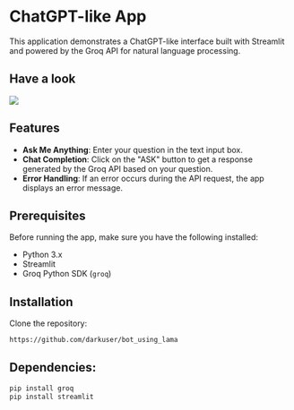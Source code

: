 # ChatGPT-like App 

This application demonstrates a ChatGPT-like interface built with Streamlit and powered by the Groq API for natural language processing.

## Have a look
<img src="[https://github.com/darkuser21/bot_using_lama/blob/main/chatGPT.png]">


## Features

- **Ask Me Anything**: Enter your question in the text input box.
- **Chat Completion**: Click on the "ASK" button to get a response generated by the Groq API based on your question.
- **Error Handling**: If an error occurs during the API request, the app displays an error message.

## Prerequisites

Before running the app, make sure you have the following installed:

- Python 3.x
- Streamlit
- Groq Python SDK (`groq`)

## Installation

Clone the repository:
   ```bash
https://github.com/darkuser/bot_using_lama
```
## Dependencies:

```bash
pip install groq
pip install streamlit
```
